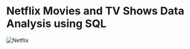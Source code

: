# Netflix Movies and TV Shows Data Analysis using SQL
![Netflix](https://github.com/agujalwar/Netflix_SQL_Project/blob/main/logo.png})

